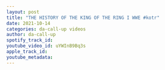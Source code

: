 ```yaml
---
layout: post
title: "THE HISTORY OF THE KING OF THE RING I WWE #kotr"
date: 2021-10-14
categories: da-call-up videos
author: da-call-up
spotify_track_id: 
youtube_video_id: uYWInB9Bq3s
apple_track_id: 
youtube_metadata: 
---
```


